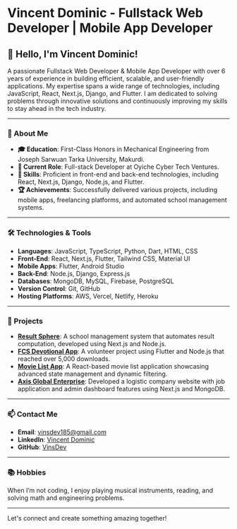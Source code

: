 # Vincent Dominic - Fullstack Web Developer | Mobile App Developer

## 👋 Hello, I'm Vincent Dominic!

A passionate Fullstack Web Developer & Mobile App Developer with over 6 years of experience in building efficient, scalable, and user-friendly applications. My expertise spans a wide range of technologies, including JavaScript, React, Next.js, Django, and Flutter. I am dedicated to solving problems through innovative solutions and continuously improving my skills to stay ahead in the tech industry.

---

### 🌟 About Me
- **🎓 Education**: First-Class Honors in Mechanical Engineering from Joseph Sarwuan Tarka University, Makurdi.
- **💼 Current Role**: Full-stack Developer at Oyiche Cyber Tech Ventures.
- **🔧 Skills**: Proficient in front-end and back-end technologies, including React, Next.js, Django, Node.js, and Flutter.
- **🏆 Achievements**: Successfully delivered various projects, including mobile apps, freelancing platforms, and automated school management systems.

---

### 🛠 Technologies & Tools
- **Languages**: JavaScript, TypeScript, Python, Dart, HTML, CSS
- **Front-End**: React, Next.js, Flutter, Tailwind CSS, Material UI
- **Mobile Apps**: Flutter, Android Studio
- **Back-End**: Node.js, Django, Express.js
- **Databases**: MongoDB, MySQL, Firebase, PostgreSQL
- **Version Control**: Git, GitHub
- **Hosting Platforms**: AWS, Vercel, Netlify, Heroku

---

### 🚀 Projects
- **[Result Sphere](https://resultsphere.com.ng)**: A school management system that automates result computation, developed using Next.js and Node.js.
- **[FCS Devotional App](https://www.fcsnigeria.org/daily-devotionals/)**: A volunteer project using Flutter and Node.js that reached over 5,000 downloads.
- **[Movie List App](https://movielistproject.vercel.app)**: A React-based movie list application showcasing advanced state management and dynamic filtering.
- **[Axis Global Enterprise](https://axisglobalenterprise.net)**: Developed a logistic company website with job application and admin dashboard features using Next.js and MongoDB.

---

### 📫 Contact Me
- **Email**: [vinsdev185@gmail.com](mailto:vinsdev185@gmail.com)
- **LinkedIn**: [Vincent Dominic](https://www.linkedin.com/in/vincent-dominic-277644273)
- **GitHub**: [VinsDev](https://github.com/VinsDev)

---

### 📚 Hobbies
When I’m not coding, I enjoy playing musical instruments, reading, and solving math and engineering problems.

---

Let's connect and create something amazing together!
